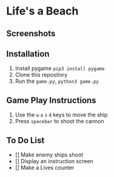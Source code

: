 # Life's a Beach

## Screenshots

## Installation
1. Install pygame `pip3 install pygame`
2. Clone this repository
3. Run the `game.py`, `python3 game.py`

## Game Play Instructions
1. Use the `w` `a` `s` `d` keys to move the ship
2. Press `spacebar` to shoot the cannon

## To Do List
- [] Make enemy ships shoot
- [] Display an instruction screen
- [] Make a Lives counter



